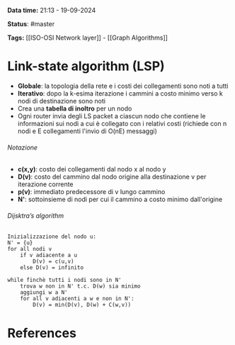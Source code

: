 **Data time:** 21:13 - 19-09-2024

**Status**: #master 

**Tags:** [[ISO-OSI Network layer]] - [[Graph Algorithms]]

# Link-state algorithm (LSP)

- **Globale**: la topologia della rete e i costi dei collegamenti sono noti a tutti
- **Iterativo**: dopo la k-esima iterazione i cammini a costo minimo verso k nodi di destinazione sono noti
- Crea una **tabella di inoltro** per un nodo
- Ogni router invia degli LS packet a ciascun nodo che contiene le informazioni sui nodi a cui è collegato con i relativi costi (richiede con n nodi e E collegamenti l'invio di O(nE) messaggi)

###### Notazione
- **c(x,y)**: costo dei collegamenti dal nodo x al nodo y
- **D(v)**: costo del cammino dal nodo origine alla destinazione v per iterazione corrente
- **p(v)**: immediato predecessore di v lungo cammino
- **N'**: sottoinsieme di nodi per cui il cammino a costo minimo dall'origine 
###### Dijsktra’s algorithm

```
Inizializzazione del nodo u:
N' = {u}
for all nodi v
	if v adiacente a u
		D(v) = c(u,v)
	else D(v) = infinito

while finchè tutti i nodi sono in N'
	trova w non in N' t.c. D(w) sia minimo
	aggiungi w a N'
	for all v adiacenti a w e non in N':
		D(v) = min(D(v), D(w) + C(w,v))
```


# References